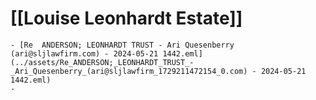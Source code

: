 # [[Louise Leonhardt Estate]]
	- [Re  ANDERSON; LEONHARDT TRUST - Ari Quesenberry (ari@sljlawfirm.com) - 2024-05-21 1442.eml](../assets/Re_ANDERSON;_LEONHARDT_TRUST_-_Ari_Quesenberry_(ari@sljlawfirm_1729211472154_0.com) - 2024-05-21 1442.eml)
	-